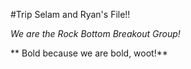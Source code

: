 #Trip Selam and Ryan's File!!

*We are the Rock Bottom Breakout Group!*

** Bold because we are bold, woot!**
